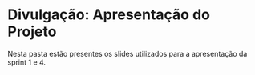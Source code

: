 # Divulgação: Apresentação do Projeto

Nesta pasta estão presentes os slides utilizados para a apresentação da sprint 1 e 4.
